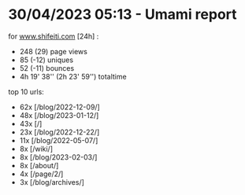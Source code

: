 # 30/04/2023 05:13 - Umami report
for www.shifeiti.com [24h] :

 - 248 (29) page views
 - 85 (-12) uniques
 - 52 (-11) bounces
 - 4h 19' 38'' (2h 23' 59'') totaltime


top 10 urls:
 - 62x [/blog/2022-12-09/]
 - 48x [/blog/2023-01-12/]
 - 43x [/]
 - 23x [/blog/2022-12-22/]
 - 11x [/blog/2022-05-07/]
 - 8x [/wiki/]
 - 8x [/blog/2023-02-03/]
 - 8x [/about/]
 - 4x [/page/2/]
 - 3x [/blog/archives/]


